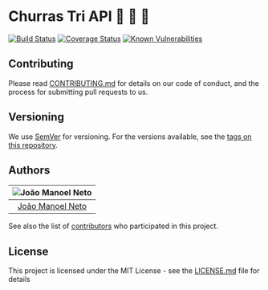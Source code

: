 # Churras Tri API  :meat_on_bone: :eggplant: :poultry_leg:
[![Build Status](https://travis-ci.org/joaaomanooel/churras-tri.svg?branch=master)](https://travis-ci.org/joaaomanooel/churras-tri) [![Coverage Status](https://coveralls.io/repos/github/joaaomanooel/churras-tri/badge.svg)](https://coveralls.io/github/joaaomanooel/churras-tri) [![Known Vulnerabilities](https://snyk.io/test/github//joaaomanooel/churras-tri/badge.svg)](https://snyk.io/test/github//joaaomanooel/churras-tri)

## Contributing

Please read [CONTRIBUTING.md](https://gist.github.com/PurpleBooth/b24679402957c63ec426) for details on our code of conduct, and the process for submitting pull requests to us.

## Versioning

We use [SemVer](http://semver.org/) for versioning. For the versions available, see the [tags on this repository](https://github.com/joaaomanooel/churras-tri/tags).

## Authors

| ![João Manoel Neto](https://avatars2.githubusercontent.com/u/17843076?v=3&s=150)|
|:---------------------:|
|  [João Manoel Neto](https://github.com/joaaomanooel/)   |

See also the list of [contributors](https://github.com/joaaomanooel/churras-tri/contributors) who participated in this project.

## License

This project is licensed under the MIT License - see the [LICENSE.md](LICENSE.md) file for details
